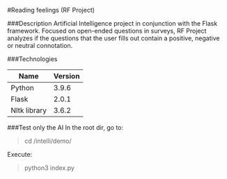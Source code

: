 #Reading feelings (RF Project)

###Description
Artificial Intelligence project in conjunction with the Flask framework. Focused on open-ended questions in surveys, RF Project analyzes if the questions that the user fills out contain a positive, negative or neutral connotation.

###Technologies
                    
Name  | Version
------------- | -------------
Python  | 3.9.6
Flask  | 2.0.1
Nltk library  | 3.6.2

###Test only the AI
In the root dir, go to:
>cd /intelli/demo/

Execute:
>python3 index.py